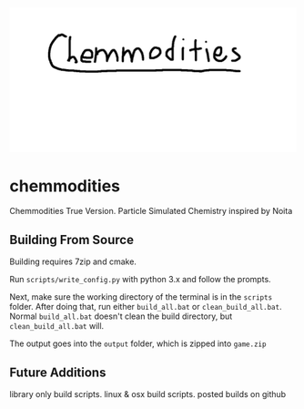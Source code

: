 ![chemmodities](/doc/chem.png)
# chemmodities
Chemmodities True Version. Particle Simulated Chemistry inspired by Noita

## Building From Source

Building requires 7zip and cmake.

Run `scripts/write_config.py` with python 3.x and follow the prompts.

Next, make sure the working directory of the terminal is in the `scripts` folder. After doing that, run either `build_all.bat` or `clean_build_all.bat`. Normal `build_all.bat` doesn't clean the build directory, but `clean_build_all.bat` will.

The output goes into the `output` folder, which is zipped into `game.zip`

## Future Additions

library only build scripts.
linux & osx build scripts.
posted builds on github

